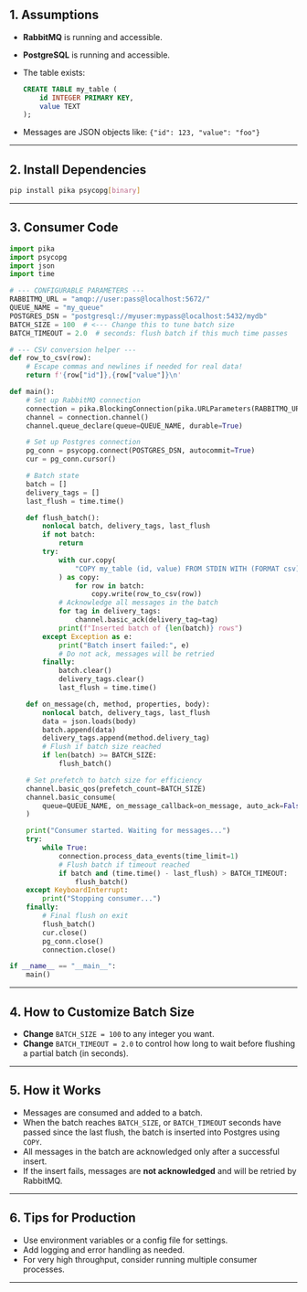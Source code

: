 ## 1. **Assumptions**

- **RabbitMQ** is running and accessible.
- **PostgreSQL** is running and accessible.
- The table exists:

    ```sql
    CREATE TABLE my_table (
        id INTEGER PRIMARY KEY,
        value TEXT
    );
    ```

- Messages are JSON objects like: `{"id": 123, "value": "foo"}`

---

## 2. **Install Dependencies**

```bash
pip install pika psycopg[binary]
```

---

## 3. **Consumer Code**

```python
import pika
import psycopg
import json
import time

# --- CONFIGURABLE PARAMETERS ---
RABBITMQ_URL = "amqp://user:pass@localhost:5672/"
QUEUE_NAME = "my_queue"
POSTGRES_DSN = "postgresql://myuser:mypass@localhost:5432/mydb"
BATCH_SIZE = 100  # <--- Change this to tune batch size
BATCH_TIMEOUT = 2.0  # seconds: flush batch if this much time passes

# --- CSV conversion helper ---
def row_to_csv(row):
    # Escape commas and newlines if needed for real data!
    return f'{row["id"]},{row["value"]}\n'

def main():
    # Set up RabbitMQ connection
    connection = pika.BlockingConnection(pika.URLParameters(RABBITMQ_URL))
    channel = connection.channel()
    channel.queue_declare(queue=QUEUE_NAME, durable=True)

    # Set up Postgres connection
    pg_conn = psycopg.connect(POSTGRES_DSN, autocommit=True)
    cur = pg_conn.cursor()

    # Batch state
    batch = []
    delivery_tags = []
    last_flush = time.time()

    def flush_batch():
        nonlocal batch, delivery_tags, last_flush
        if not batch:
            return
        try:
            with cur.copy(
                "COPY my_table (id, value) FROM STDIN WITH (FORMAT csv)"
            ) as copy:
                for row in batch:
                    copy.write(row_to_csv(row))
            # Acknowledge all messages in the batch
            for tag in delivery_tags:
                channel.basic_ack(delivery_tag=tag)
            print(f"Inserted batch of {len(batch)} rows")
        except Exception as e:
            print("Batch insert failed:", e)
            # Do not ack, messages will be retried
        finally:
            batch.clear()
            delivery_tags.clear()
            last_flush = time.time()

    def on_message(ch, method, properties, body):
        nonlocal batch, delivery_tags, last_flush
        data = json.loads(body)
        batch.append(data)
        delivery_tags.append(method.delivery_tag)
        # Flush if batch size reached
        if len(batch) >= BATCH_SIZE:
            flush_batch()

    # Set prefetch to batch size for efficiency
    channel.basic_qos(prefetch_count=BATCH_SIZE)
    channel.basic_consume(
        queue=QUEUE_NAME, on_message_callback=on_message, auto_ack=False
    )

    print("Consumer started. Waiting for messages...")
    try:
        while True:
            connection.process_data_events(time_limit=1)
            # Flush batch if timeout reached
            if batch and (time.time() - last_flush) > BATCH_TIMEOUT:
                flush_batch()
    except KeyboardInterrupt:
        print("Stopping consumer...")
    finally:
        # Final flush on exit
        flush_batch()
        cur.close()
        pg_conn.close()
        connection.close()

if __name__ == "__main__":
    main()
```

---

## 4. **How to Customize Batch Size**

- **Change** `BATCH_SIZE = 100` to any integer you want.
- **Change** `BATCH_TIMEOUT = 2.0` to control how long to wait before flushing a partial batch (in seconds).

---

## 5. **How it Works**

- Messages are consumed and added to a batch.
- When the batch reaches `BATCH_SIZE`, or `BATCH_TIMEOUT` seconds have passed since the last flush, the batch is inserted into Postgres using `COPY`.
- All messages in the batch are acknowledged only after a successful insert.
- If the insert fails, messages are **not acknowledged** and will be retried by RabbitMQ.

---

## 6. **Tips for Production**

- Use environment variables or a config file for settings.
- Add logging and error handling as needed.
- For very high throughput, consider running multiple consumer processes.

---
